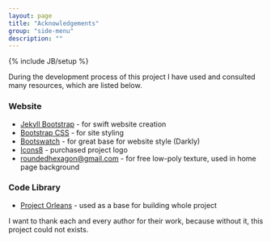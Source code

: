 ```yaml
---
layout: page
title: "Acknowledgements"
group: "side-menu"
description: ""
---
```

{% include JB/setup %}

During the development process of this project I have used and consulted many resources, which are listed below.

### Website

* [Jekyll Bootstrap](http://jekyllbootstrap.com/) - for swift website creation
* [Bootstrap CSS](http://getbootstrap.com/css/) - for site styling
* [Bootswatch](https://bootswatch.com/) - for great base for website style (Darkly)
* [Icons8](https://icons8.com) - purchased project logo
* [roundedhexagon@gmail.com](mailto:roundedhexagon@gmail.com) - for free low-poly texture, used in home page background

### Code Library

* [Project Orleans](http://dotnet.github.io/orleans) - used as a base for building whole project

I want to thank each and every author for their work, because without it, this project could not exists.
